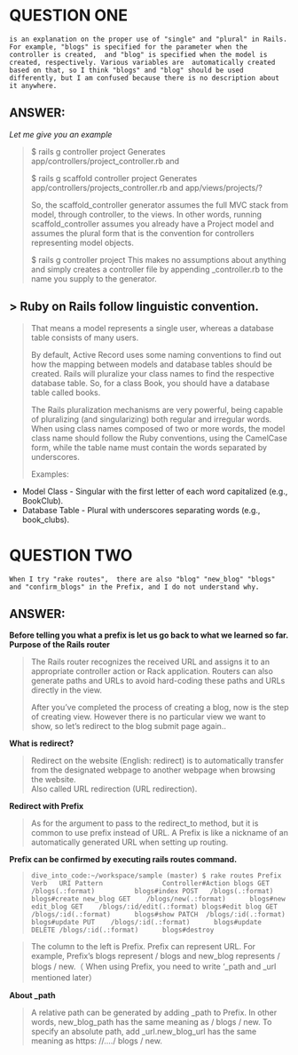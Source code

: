 QUESTION ONE
============

`is an explanation on the proper use of "single" and "plural" in Rails.
For example, "blogs" is specified for the parameter when the controller is created, 
and "blog" is specified when the model is created, respectively. Various variables are 
automatically created based on that, so I think "blogs" and "blog" should be used differently,
but I am confused because there is no description about it anywhere. `

ANSWER:
---------
*Let me give you an example*
>
>$ rails g controller project Generates app/controllers/project_controller.rb and
>
>$ rails g scaffold controller project Generates app/controllers/projects_controller.rb and
app/views/projects/?
>
> So, the scaffold_controller generator assumes the full MVC stack from
model, through controller, to the views. In other words, running
scaffold_controller assumes you already have a Project model and assumes
the plural form that is the convention for controllers representing
model objects.
>
> $ rails g controller project
This makes no assumptions about anything and simply creates a controller
file by appending _controller.rb to the name you supply to the
generator.

## > Ruby on Rails follow linguistic convention.

>That means a model represents a single user, whereas a database table consists of many users.
>
>By default, Active Record uses some naming conventions to find out how the mapping 
 between models and database tables should be created. Rails will pluralize your class
 names to find the respective database table. So, for a class Book, you should have a database table called books.
>
>The Rails pluralization mechanisms are very powerful, being capable of pluralizing (and singularizing) both regular 
 and irregular words. When using class names composed of two or more words, the model class name should follow the Ruby conventions, 
 using the CamelCase form, while the table name must contain the words separated by underscores. 
>
>Examples:
-	Model Class - Singular with the first letter of each word capitalized (e.g., BookClub).
-	Database Table - Plural with underscores separating words (e.g., book_clubs).
 

QUESTION TWO
=============
`When I try "rake routes", 
there are also "blog" "new_blog" "blogs" and "confirm_blogs" in the Prefix, and I do not understand why. `

 ANSWER:
 -------
 **Before telling you what a prefix is let us go back to what we learned so far. Purpose of the Rails router**
>
> The Rails router recognizes the received URL and assigns it to an appropriate controller action or Rack application. Routers can also 
  generate paths and URLs to avoid hard-coding these paths and URLs directly in the view.
>
> After you’ve completed the process of creating a blog, now is the step of creating view. 
  However there is no particular view we want to show, so let’s redirect to the blog submit page again.. 


**What is redirect?**

> Redirect on the website (English: redirect) is to automatically
  transfer from the designated webpage to another webpage when browsing the website.  
  Also called URL redirection (URL redirection). 

**Redirect with Prefix**
> As for the argument to pass to the redirect_to method, but it is common to use prefix instead of URL.
  A Prefix is like a nickname of an automatically generated URL when setting up routing.

>
**Prefix can be confirmed by executing rails routes command.**
>
> `dive_into_code:~/workspace/sample (master) $ rake routes
   Prefix Verb   URI Pattern               Controller#Action
    blogs GET    /blogs(.:format)          blogs#index
          POST   /blogs(.:format)          blogs#create
 new_blog GET    /blogs/new(.:format)      blogs#new
edit_blog GET    /blogs/:id/edit(.:format) blogs#edit
     blog GET    /blogs/:id(.:format)      blogs#show
          PATCH  /blogs/:id(.:format)      blogs#update
          PUT    /blogs/:id(.:format)      blogs#update
          DELETE /blogs/:id(.:format)      blogs#destroy `

>
>The column to the left is Prefix. Prefix can represent URL.
For example, Prefix’s blogs represent / blogs and new_blog represents / blogs / new.（
When using Prefix, you need to write ‘_path and _url mentioned later）
>
**About _path**
> A relative path can be generated by adding _path to Prefix.
> In other words, new_blog_path has the same meaning as / blogs / new.
> To specify an absolute path, add _url.new_blog_url has the same meaning as https: //..../ blogs / new.


